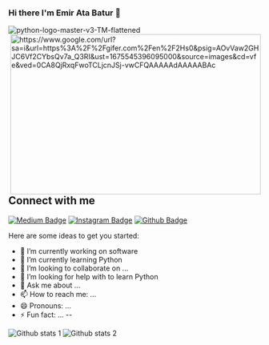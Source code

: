 ### Hi there I'm Emir Ata Batur 👋
![python-logo-master-v3-TM-flattened](https://user-images.githubusercontent.com/123972519/216711450-1e440451-a482-4f38-a782-a1264a8dbd0e.png)
<img align="right" alt="https://www.google.com/url?sa=i&url=https%3A%2F%2Fgifer.com%2Fen%2F2Hs0&psig=AOvVaw2GHJC6Vf2CYbsQv7a_Q3RI&ust=1675545396095000&source=images&cd=vfe&ved=0CA8QjRxqFwoTCLjcnJSj-vwCFQAAAAAdAAAAABAc" src="https://github.com/abhisheknaiidu/abhisheknaiidu/blob/master/code.gif?raw=true" width="500" height="320" />


## Connect with me 

[![Medium Badge](https://img.shields.io/badge/-Medium-757575?style=flat-quare&labelColor=757575&logo=Medium&logoColor=white&link=link)](https://medium.com/@ataemir05)
[![Instagram Badge](https://img.shields.io/badge/-Instagram-C13584?style=flat-quare&labelColor=C13584&logo=instagram&logoColor=white&link=link)](https://www.instagram.com/ataemr16/) 
[![Github Badge](https://img.shields.io/badge/-Github-000?style=quare&labelColor=000&logo=Github&logoColor=white&link=link)](https://github.com/ataemr07) 


Here are some ideas to get you started:

- 🔭 I’m currently working on software
- 🌱 I’m currently learning Python
- 👯 I’m looking to collaborate on ...
- 🤔 I’m looking for help with to learn Python 
- 💬 Ask me about ...
- 📫 How to reach me: ...
- 😄 Pronouns: ...
- ⚡ Fun fact: ...
--

![Github stats 1](https://github-readme-stats.vercel.app/api?username=ataemr07&show_icons=true&theme=gradient) 
![Github stats 2](https://github-readme-stats.vercel.app/api?username=ataemr07&show_icons=true&theme=radical)


